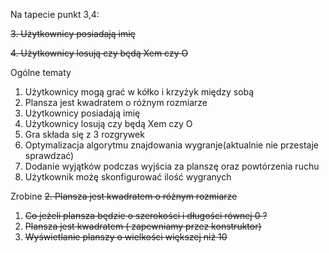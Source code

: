 Na tapecie punkt 3,4:

~~3. Użytkownicy posiadają imię~~

~~4. Użytkownicy losują czy będą Xem czy O~~

Ogólne tematy
1. Użytkownicy mogą grać w kółko i krzyżyk między sobą
2. Plansza jest kwadratem o różnym rozmiarze
3. Użytkownicy posiadają imię
4. Użytkownicy losują czy będą Xem czy O
5. Gra składa się z 3 rozgrywek
6. Optymalizacja algorytmu znajdowania wygranje(aktualnie nie przestaje sprawdzać)
7. Dodanie wyjątków podczas wyjścia za planszę oraz powtórzenia ruchu
8. Użytkownik możę skonfigurować ilość wygranych


Zrobine
~~2. Plansza jest kwadratem o różnym rozmiarze~~
1. ~~Co jeżeli plansza będzie o szerokości i długości równej 0 ?~~
2. ~~Plansza jest kwadratem ( zapewniamy przez konstruktor)~~
3. ~~Wyświetlanie planszy o wielkości większej niż 10~~